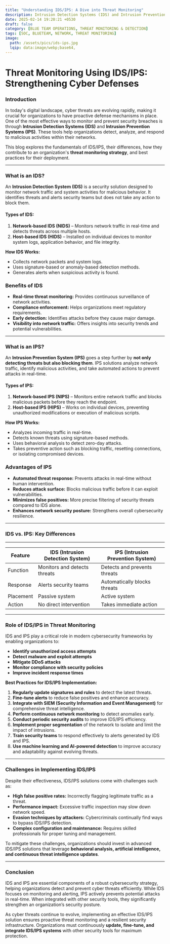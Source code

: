 ```yaml
---
title: "Understanding IDS/IPS: A Dive into Threat Monitoring"
description: Intrusion Detection Systems (IDS) and Intrusion Prevention Systems (IPS) play a crucial role in modern cybersecurity, enabling organizations to detect and prevent threats in real-time.
date: 2025-02-14 19:20:21 +0530
draft: false
category: [BLUE TEAM OPERATIONS, THREAT MONITORING & DETECTION]
tags: [SOC, BLUETEAM, NETWORK, THREAT MONITORING]
image:
  path: /assets/pics/ids-ips.jpg
  lqip: data:image/webp;base64,
---
```

# Threat Monitoring Using IDS/IPS: Strengthening Cyber Defenses

### Introduction
In today's digital landscape, cyber threats are evolving rapidly, making it crucial for organizations to have proactive defense mechanisms in place. One of the most effective ways to monitor and prevent security breaches is through **Intrusion Detection Systems (IDS)** and **Intrusion Prevention Systems (IPS)**. These tools help organizations detect, analyze, and respond to malicious activities within their networks. 

This blog explores the fundamentals of IDS/IPS, their differences, how they contribute to an organization's **threat monitoring strategy**, and best practices for their deployment.

---

### What is an IDS?
An **Intrusion Detection System (IDS)** is a security solution designed to monitor network traffic and system activities for malicious behavior. It identifies threats and alerts security teams but does not take any action to block them.

#### Types of IDS:
1. **Network-based IDS (NIDS)** – Monitors network traffic in real-time and detects threats across multiple hosts.
2. **Host-based IDS (HIDS)** – Installed on individual devices to monitor system logs, application behavior, and file integrity.

**How IDS Works:**
- Collects network packets and system logs.
- Uses signature-based or anomaly-based detection methods.
- Generates alerts when suspicious activity is found.

### Benefits of IDS
- **Real-time threat monitoring:** Provides continuous surveillance of network activities.
- **Compliance enforcement:** Helps organizations meet regulatory requirements.
- **Early detection:** Identifies attacks before they cause major damage.
- **Visibility into network traffic:** Offers insights into security trends and potential vulnerabilities.

---

### What is an IPS?
An **Intrusion Prevention System (IPS)** goes a step further by **not only detecting threats but also blocking them**. IPS solutions analyze network traffic, identify malicious activities, and take automated actions to prevent attacks in real-time.

#### Types of IPS:
1. **Network-based IPS (NIPS)** – Monitors entire network traffic and blocks malicious packets before they reach the endpoint.
2. **Host-based IPS (HIPS)** – Works on individual devices, preventing unauthorized modifications or execution of malicious scripts.

**How IPS Works:**
- Analyzes incoming traffic in real-time.
- Detects known threats using signature-based methods.
- Uses behavioral analysis to detect zero-day attacks.
- Takes preventive action such as blocking traffic, resetting connections, or isolating compromised devices.

### Advantages of IPS
- **Automated threat response:** Prevents attacks in real-time without human intervention.
- **Reduces attack surface:** Blocks malicious traffic before it can exploit vulnerabilities.
- **Minimizes false positives:** More precise filtering of security threats compared to IDS alone.
- **Enhances network security posture:** Strengthens overall cybersecurity resilience.

---

### IDS vs. IPS: Key Differences
---

| Feature   | IDS (Intrusion Detection System) | IPS (Intrusion Prevention System) |
| --------- | -------------------------------- | --------------------------------- |
| Function  | Monitors and detects threats     | Detects and prevents threats      |
| Response  | Alerts security teams            | Automatically blocks threats      |
| Placement | Passive system                   | Active system                     |
| Action    | No direct intervention           | Takes immediate action            |

---

### Role of IDS/IPS in Threat Monitoring
IDS and IPS play a critical role in modern cybersecurity frameworks by enabling organizations to:
- **Identify unauthorized access attempts**
- **Detect malware and exploit attempts**
- **Mitigate DDoS attacks**
- **Monitor compliance with security policies**
- **Improve incident response times**

**Best Practices for IDS/IPS Implementation:**
1. **Regularly update signatures and rules** to detect the latest threats.
2. **Fine-tune alerts** to reduce false positives and enhance accuracy.
3. **Integrate with SIEM (Security Information and Event Management)** for comprehensive threat intelligence.
4. **Perform continuous network monitoring** to detect anomalies early.
5. **Conduct periodic security audits** to improve IDS/IPS efficiency.
6. **Implement proper segmentation** of the network to isolate and limit the impact of intrusions.
7. **Train security teams** to respond effectively to alerts generated by IDS and IPS.
8. **Use machine learning and AI-powered detection** to improve accuracy and adaptability against evolving threats.

---

### Challenges in Implementing IDS/IPS
Despite their effectiveness, IDS/IPS solutions come with challenges such as:
- **High false positive rates:** Incorrectly flagging legitimate traffic as a threat.
- **Performance impact:** Excessive traffic inspection may slow down network speed.
- **Evasion techniques by attackers:** Cybercriminals continually find ways to bypass IDS/IPS detection.
- **Complex configuration and maintenance:** Requires skilled professionals for proper tuning and management.

To mitigate these challenges, organizations should invest in advanced IDS/IPS solutions that leverage **behavioral analysis, artificial intelligence, and continuous threat intelligence updates**.

---

### Conclusion
IDS and IPS are essential components of a robust cybersecurity strategy, helping organizations detect and prevent cyber threats efficiently. While IDS focuses on monitoring and alerting, IPS actively prevents potential attacks in real-time. When integrated with other security tools, they significantly strengthen an organization’s security posture.

As cyber threats continue to evolve, implementing an effective IDS/IPS solution ensures proactive threat monitoring and a resilient security infrastructure. Organizations must continuously **update, fine-tune, and integrate IDS/IPS systems** with other security tools for maximum protection.
